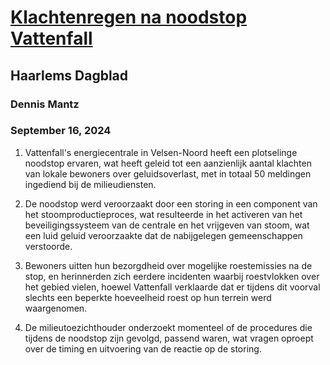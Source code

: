 # [Klachtenregen na noodstop Vattenfall](https://advance.lexis.com/api/document?collection=news&id=urn:contentItem:6D01-D4C1-DY4D-Y059-00000-00&context=1519360)
## Haarlems Dagblad
### Dennis Mantz
### September 16, 2024

1. Vattenfall's energiecentrale in Velsen-Noord heeft een plotselinge noodstop ervaren, wat heeft geleid tot een aanzienlijk aantal klachten van lokale bewoners over geluidsoverlast, met in totaal 50 meldingen ingediend bij de milieudiensten.

2. De noodstop werd veroorzaakt door een storing in een component van het stoomproductieproces, wat resulteerde in het activeren van het beveiligingssysteem van de centrale en het vrijgeven van stoom, wat een luid geluid veroorzaakte dat de nabijgelegen gemeenschappen verstoorde.

3. Bewoners uitten hun bezorgdheid over mogelijke roestemissies na de stop, en herinnerden zich eerdere incidenten waarbij roestvlokken over het gebied vielen, hoewel Vattenfall verklaarde dat er tijdens dit voorval slechts een beperkte hoeveelheid roest op hun terrein werd waargenomen.

4. De milieutoezichthouder onderzoekt momenteel of de procedures die tijdens de noodstop zijn gevolgd, passend waren, wat vragen oproept over de timing en uitvoering van de reactie op de storing.